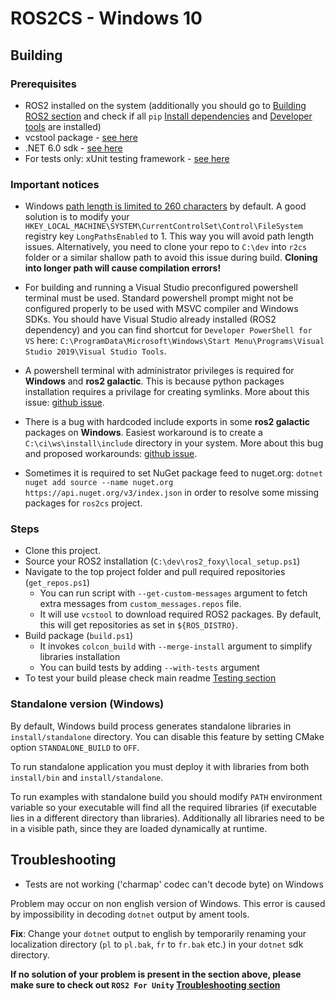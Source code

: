 # ROS2CS - Windows 10

## Building

### Prerequisites

*  ROS2 installed on the system (additionally you should go to [Building ROS2 section](https://docs.ros.org/en/foxy/Installation/Windows-Development-Setup.html) and check if all `pip` [Install dependencies](https://docs.ros.org/en/foxy/Installation/Windows-Development-Setup.html#install-dependencies) and [Developer tools](https://docs.ros.org/en/foxy/Installation/Windows-Development-Setup.html#install-developer-tools) are installed)
*  vcstool package - [see here](https://github.com/dirk-thomas/vcstool)
*  .NET 6.0 sdk - [see here](https://dotnet.microsoft.com/download/dotnet/6.0)
*  For tests only: xUnit testing framework - [see here](https://xunit.net/)

### Important notices

- Windows [path length is limited to 260 characters](https://docs.microsoft.com/en-us/windows/win32/fileio/maximum-file-path-limitation) by default. A good solution is to modify your `HKEY_LOCAL_MACHINE\SYSTEM\CurrentControlSet\Control\FileSystem` registry key `LongPathsEnabled` to 1. This way you will avoid path length issues. Alternatively, you need to clone your repo to `C:\dev` into `r2cs` folder or a similar shallow path to avoid this issue during build. **Cloning into longer path will cause compilation errors!**

- For building and running a Visual Studio preconfigured powershell terminal must be used. Standard powershell prompt might not be configured properly to be used with MSVC compiler and Windows SDKs.  You should have Visual Studio already installed (ROS2 dependency) and you can find shortcut for `Developer PowerShell for VS` here: `C:\ProgramData\Microsoft\Windows\Start Menu\Programs\Visual Studio 2019\Visual Studio Tools`.

- A powershell terminal with administrator privileges is required for **Windows** and **ros2 galactic**. This is because python packages installation requires a privilage for creating symlinks. More about this issue: [github issue](https://github.com/ament/ament_cmake/issues/350).

- There is a bug with hardcoded include exports in some **ros2 galactic** packages on **Windows**. Easiest workaround is to create a `C:\ci\ws\install\include` directory in your system. More about this bug and proposed workarounds: [github issue](https://github.com/ros2/rclcpp/issues/1688#issuecomment-858467147).

- Sometimes it is required to set NuGet package feed to nuget.org: `dotnet nuget add source --name nuget.org https://api.nuget.org/v3/index.json` in order to resolve some missing packages for `ros2cs` project.

### Steps

- Clone this project.
- Source your ROS2 installation (`C:\dev\ros2_foxy\local_setup.ps1`)
- Navigate to the top project folder and pull required repositories (`get_repos.ps1`)
  - You can run script with `--get-custom-messages` argument to fetch extra messages from `custom_messages.repos` file.
  - It will use `vcstool` to download required ROS2 packages. By default, this will get repositories as set in `${ROS_DISTRO}`.
- Build package (`build.ps1`)
  - It invokes `colcon_build` with `--merge-install` argument to simplify libraries installation
  - You can build tests by adding `--with-tests` argument
- To test your build please check main readme [Testing section](README.md#testing)

### Standalone version (Windows)

By default, Windows build process generates standalone libraries in `install/standalone` directory.
You can disable this feature by setting CMake option `STANDALONE_BUILD` to `OFF`.

To run standalone application you must deploy it with libraries from both `install/bin` and `install/standalone`.

To run examples with standalone build you should modify `PATH`  environment variable so your executable will find all the required libraries (if executable lies in a different directory than libraries).
Additionally all libraries need to be in a visible path, since they are loaded dynamically at runtime.

## Troubleshooting

- Tests are not working ('charmap' codec can't decode byte) on Windows

Problem may occur on non english version of Windows. This error is caused by impossibility in decoding `dotnet` output by ament tools.

**Fix**: Change your `dotnet` output to english by temporarily renaming your localization directory (`pl` to `pl.bak`, `fr` to `fr.bak` etc.) in your `dotnet` sdk directory.

**If no solution of your problem is present in the section above, please make sure to check out `ROS2 For Unity` [Troubleshooting section](https://github.com/RobotecAI/ros2-for-unity/blob/master/README-WINDOWS.md#build-troubleshooting)**
